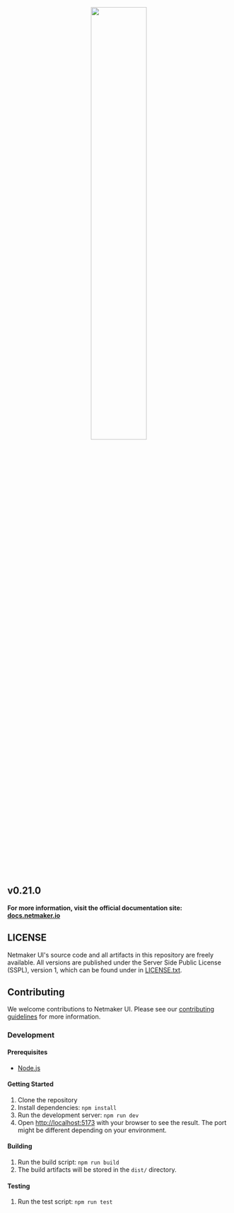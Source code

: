 <p align="center">
  <img style="width:50%;" src="src/assets/logo.png"><break/>
</p>

## v0.21.0

**For more information, visit the official documentation site: [docs.netmaker.io](https://docs.netmaker.io)**


## LICENSE

Netmaker UI's source code and all artifacts in this repository are freely available. All versions are published under the Server Side Public License (SSPL), version 1, which can be found under in [LICENSE.txt](LICENSE.txt).

## Contributing

We welcome contributions to Netmaker UI. Please see our [contributing guidelines](CONTRIBUTING.md) for more information.

### Development

#### Prerequisites

- [Node.js](https://nodejs.org/)

#### Getting Started

1. Clone the repository
2. Install dependencies: `npm install`
3. Run the development server: `npm run dev`
4. Open [http://localhost:5173](http://localhost:5173) with your browser to see the result. The port might be different depending on your environment.

#### Building

1. Run the build script: `npm run build`
2. The build artifacts will be stored in the `dist/` directory.

#### Testing

1. Run the test script: `npm run test`

